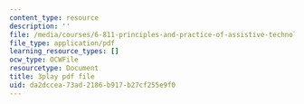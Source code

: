 ```yaml
---
content_type: resource
description: ''
file: /media/courses/6-811-principles-and-practice-of-assistive-technology-fall-2014/da2dccea73ad2186b917b27cf255e9f0_x18bMLW4eO4.pdf
file_type: application/pdf
learning_resource_types: []
ocw_type: OCWFile
resourcetype: Document
title: 3play pdf file
uid: da2dccea-73ad-2186-b917-b27cf255e9f0
---
```

